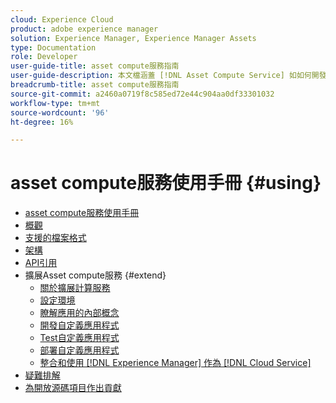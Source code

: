 ```yaml
---
cloud: Experience Cloud
product: adobe experience manager
solution: Experience Manager, Experience Manager Assets
type: Documentation
role: Developer
user-guide-title: asset compute服務指南
user-guide-description: 本文檔涵蓋 [!DNL Asset Compute Service] 如如何開發、管理、部署和排除自定義代碼等任務。
breadcrumb-title: asset compute服務指南
source-git-commit: a2460a0719f8c585ed72e44c904aa0df33301032
workflow-type: tm+mt
source-wordcount: '96'
ht-degree: 16%

---
```



# asset compute服務使用手冊 {#using}

+ [asset compute服務使用手冊](home.md)
+ [概觀](introduction.md)
+ [支援的檔案格式](https://experienceleague.adobe.com/docs/experience-manager-cloud-service/assets/file-format-support.html)
+ [架構](architecture.md)
+ [API引用](api.md)
+ 擴展Asset compute服務 {#extend}
   + [關於擴展計算服務](understand-extensibility.md)
   + [設定環境](setup-environment.md)
   + [瞭解應用的內部概念](custom-application-internals.md)
   + [開發自定義應用程式](develop-custom-application.md)
   + [Test自定義應用程式](test-custom-application.md)
   + [部署自定義應用程式](deploy-custom-application.md)
   + [整合和使用 [!DNL Experience Manager] 作為 [!DNL Cloud Service]](https://experienceleague.adobe.com/docs/experience-manager-cloud-service/assets/asset-microservices-overview.html)
+ [疑難排解](troubleshooting.md)
+ [為開放源碼項目作出貢獻](contribute-to-compute-service.md)
